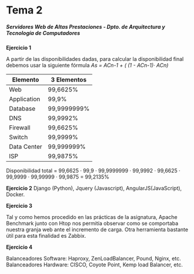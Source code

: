 # Tema 2
##### Servidores Web de Altas Prestaciones - Dpto. de Arquitectura y Tecnología de Computadores

**Ejercicio 1**  

A partir de las disponibilidades dadas, para calcular la disponibilidad final debemos usar la siguiente fórmula *As = ACn-1 + ( (1 - ACn-1)· ACn)*

| Elemento     | 3 Elementos   |
| ------------ | ------------- |
| Web          | 99,6625%      |
| Application  | 99,9%         |
| Database     | 99,9999999%   |
| DNS          | 99,9992%      |
| Firewall     | 99,6625%      |
| Switch       | 99,9999%      |
| Data Center  | 99,999999%    |
| ISP          | 99,9875%      |

Disponibilidad total = 99,6625 · 99,9 · 99,9999999 · 99,9992 · 99,6625 · 99,9999 · 99,99999 · 99,9875 = 99,2135%  
  
**Ejercicio 2**
Django (Python), Jquery (Javascript), AngularJS(JavaScript), Docker.
  
  
  
**Ejercicio 3**  

Tal y como hemos procedido en las prácticas de la asignatura, Apache Benchmark junto con Htop nos permitía observar como se comportaba nuestra granja web ante el incremento de carga.
Otra herramienta bastante útil para esta finalidad es Zabbix.  
  
  
**Ejercicio 4**
  
Balanceadores Software: Haproxy, ZenLoadBalancer, Pound, Nginx, etc.
Balanceadores Hardware: CISCO, Coyote Point, Kemp load Balancer, etc.

